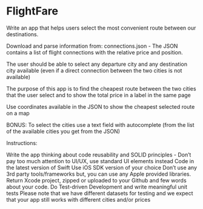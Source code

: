 # FlightFare
Write an app that helps users select the most convenient route between our destinations.
 
Download and parse information from: connections.json - The JSON contains a list of flight connections with the relative price and position.
 
The user should be able to select any departure city and any destination city available (even if a direct connection between the two cities is not available)
 
The purpose of this app is to find the cheapest route between the two cities that the user select and to show the total price in a label in the same page
 
Use coordinates available in the JSON to show the cheapest selected route on a map
 
BONUS: To select the cities use a text field with autocomplete (from the list of the available cities you get from the JSON)
 
 
Instructions:
 
Write the app thinking about code reusability and SOLID principles - Don’t pay too much attention to UI/UX, use standard UI elements instead
Code in the latest version of Swift
Use iOS SDK version of your choice
Don’t use any 3rd party tools/frameworks but, you can use any Apple provided libraries.
Return Xcode project, zipped or uploaded to your Github and few words about your code.
Do Test-driven Development and write meaningful unit tests
Please note that we have different datasets for testing and we expect that your app still works with different cities and/or prices
